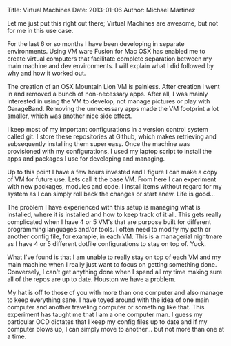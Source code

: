 Title: Virtual Machines
Date: 2013-01-06
Author: Michael Martinez

Let me just put this right out there; Virtual Machines are awesome, but not
for me in this use case.

For the last 6 or so months I have been developing in separate environments.
Using VM ware Fusion for Mac OSX has enabled me to create virtual computers that
facilitate complete separation between my main machine and dev environments.
I will explain what I did followed by why and how it worked out.

The creation of an OSX Mountain Lion VM is painless. After creation I went in
and removed a bunch of non-necessary apps. After all, I was mainly interested in
using the VM to develop, not manage pictures or play with GarageBand. Removing
the unnecessary apps made the VM footprint a lot smaller, which was another nice
side effect.

I keep most of my important configurations in a version control system called
git. I store these repositories at Github, which makes retrieving and
subsequently installing them super easy. Once the machine was provisioned with
my configurations, I used my laptop script to install the apps and packages I
use for developing and managing.

Up to this point I have a few hours invested and I figure I can make a copy of
VM for future use. Lets call it the base VM. From here I can experiment with
new packages, modules and code. I install items without regard for my system as
I can simply roll back the changes or start anew. Life is good...

The problem I have experienced with this setup is managing what is installed,
where it is installed and how to keep track of it all. This gets really
complicated when I have 4 or 5 VM's that are purpose built for different
programming languages and/or tools. I often need to modify my path or another
config file, for example, in each VM. This is a managerial nightmare as I have
4 or 5 different dotfile configurations to stay on top of. Yuck.

What I've found is that I am unable to really stay on top of each VM and my main
machine when I really just want to focus on getting something done. Conversely,
I can't get anything done when I spend all my time making sure all of the repos
are up to date. Houston we have a problem.

My hat is off to those of you with more than one computer and also manage to
keep everything sane. I have toyed around with the idea of one main computer and
another traveling computer or something like that. This experiment has taught me
that I am a one computer man. I guess my particular OCD dictates that I keep my
config files up to date and if my computer blows up, I can simply move to another...
but not more than one at a time.
